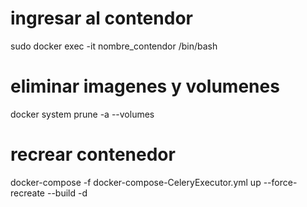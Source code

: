 # ingresar al contendor
sudo docker exec -it nombre_contendor /bin/bash 
# eliminar imagenes y volumenes
docker system prune -a --volumes 
# recrear contenedor
docker-compose -f docker-compose-CeleryExecutor.yml up --force-recreate --build -d